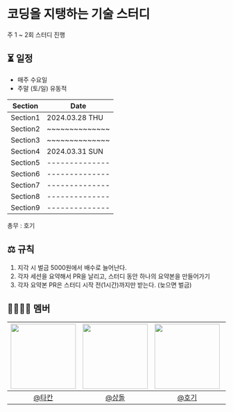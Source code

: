# 코딩을 지탱하는 기술 스터디

주 1 ~ 2회 스터디 진행

## ⏳ 일정
- 매주 수요일
- 주말 (토/일) 유동적

| Section  |Date| 
|----------|--|
| Section1 |2024.03.28 THU|
| Section2 |~~~~~~~~~~~~~~|
| Section3 |~~~~~~~~~~~~~~|
| Section4 |2024.03.31 SUN|
| Section5 |--------------|
| Section6 |--------------|
| Section7 |--------------|
| Section8 |--------------|
| Section9 |--------------|

총무 : 호기

## ⚖️ 규칙
1. 지각 시 벌금 5000원에서 배수로 늘어난다.
2. 각자 세션을 요약해서 PR을 날리고, 스터디 동안 하나의 요약본을 만들어가기
3. 각자 요약본 PR은 스터디 시작 전(1시간)까지만 받는다. (늦으면 벌금)

## 👨‍👨‍👦‍👦 멤버
| <img src="https://avatars.githubusercontent.com/jhon3242" width=150> | <img src="https://avatars.githubusercontent.com/pricelees" width=150> | <img src="https://avatars.githubusercontent.com/hoyeonyy" width=150> | <img src="https://avatars.githubusercontent.com/masonkimseoul" width=150> | <img src="https://avatars.githubusercontent.com/hyxrxn" width=150> | 
|:--:|:--:|:--:|:--:|:--:|
|[@타칸](https://github.com/jhon3242)|[@상돌](https://github.com/pricelees)|[@호기](https://github.com/hoyeonyy)|[@메이슨](https://github.com/masonkimseoul)|[@아토](https://github.com/hyxrxn)|

